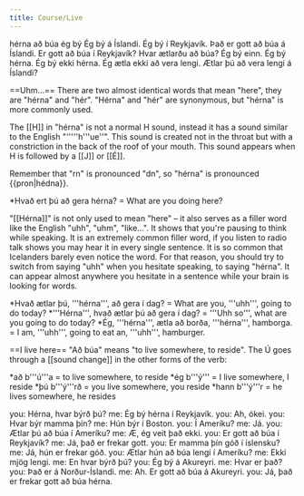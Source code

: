 ```yaml
---
title: Course/Live
---
```

<vocabulary>
hérna
að búa
ég bý
Ég bý á Íslandi.
Ég bý í Reykjavík.
Það er gott að búa á Íslandi.
Er gott að búa í Reykjavík?
Hvar ætlarðu að búa?
Ég bý einn.
Ég bý hérna.
Ég bý ekki hérna.
Ég ætla ekki að vera lengi.
Ætlar þú að vera lengi á Íslandi?
<!-- Mamma mín veit hvar ég bý. -->
</vocabulary>

==Uhm...==
There are two almost identical words that mean "here", they are "hérna" and "hér". "Hérna" and "hér" are synonymous, but "hérna" is more commonly used.

The [[H]] in "hérna" is not a normal H sound, instead it has a sound similar to the English "'''''h'''ue''". This sound is created not in the throat but with a constriction in the back of the roof of your mouth. This sound appears when H is followed by a [[J]] or [[É]].

Remember that "rn" is pronounced "dn", so "hérna" is pronounced {{pron|hédna}}.

*Hvað ert þú að gera hérna? = What are you doing here?

"[[Hérna]]" is not only used to mean "here" – it also serves as a filler word like the English "uhh", "uhm", "like...". It shows that you're pausing to think while speaking. It is an extremely common filler word, if you listen to radio talk shows you may hear it in every single sentence. It is so common that Icelanders barely even notice the word. For that reason, you should try to switch from saying "uhh" when you hesitate speaking, to saying "hérna". It can appear almost anywhere you hesitate in a sentence while your brain is looking for words.

*Hvað ætlar þú, '''hérna''', að gera í dag? = What are you, '''uhh''', going to do today?
*'''Hérna''', hvað ætlar þú að gera í dag? = '''Uhh so''', what are you going to do today?
*Ég, '''hérna''', ætla að borða, '''hérna''', hamborga. = I am, '''uhh''', going to eat an, '''uhh''', hamburger.

==I live here==
"Að búa" means "to live somewhere, to reside". The Ú goes through a [[sound change]] in the other forms of the verb:

*að b'''ú'''a = to live somewhere, to reside
*ég b'''ý''' = I live somewhere, I reside
*þú b'''ý'''rð = you live somewhere, you reside
*hann b'''ý'''r = he lives somewhere, he resides

you: Hérna, hvar býrð þú?
me: Ég bý hérna í Reykjavík.
you: Ah, ókei.
you: Hvar býr mamma þín?
me: Hún býr í Boston.
you: Í Ameríku?
me: Já.
you: Ætlar þú að búa í Ameríku?
me: Æ, ég veit það ekki.
you: Er gott að búa í Reykjavík?
me: Já, það er frekar gott.
you: Er mamma þín góð í íslensku?
me: Já, hún er frekar góð.
you: Ætlar hún að búa lengi í Ameríku?
me: Ekki mjög lengi.
me: En hvar býrð þú?
you: Ég bý á Akureyri.
me: Hvar er það?
you: Það er á Norður-Íslandi.
me: Ah. Er gott að búa á Akureyri.
you: Já, það er frekar gott að búa hérna.
